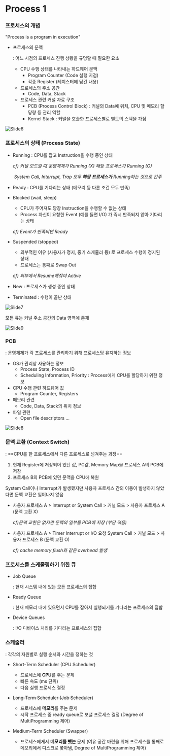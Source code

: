 # Process 1



### 프로세스의 개념

"Process is a program in execution"

* 프로세스의 문맥

  : 어느 시점의 프로세스 진행 상황을 규명할 때 필요한 요소

  * CPU 수행 상태를 나타내는 하드웨어 문맥
    * Program Counter (Code 실행 지점)
    * 각종 Register (레지스터에 담긴 내용)
  * 프로세스의 주소 공간
    * Code, Data, Stack
  * 프로세스 관련 커널 자료 구조
    * PCB (Process Control Block) : 커널의 Data에 위치, CPU 및 메모리 할당량 등 관리 역할
    * Kernel Stack : 커널을 호출한 프로세스별로 별도의 스택을 가짐

![Slide6](CS.assets/3-1-1.png)

### 프로세스의 상태 (Process State)

- Running : CPU를 잡고 Instruction을 수행 중인 상태 

  *cf) 커널 모드일 때 운영체제가 Running (X) 해당 프로세스가 Running (O)*

  ​     *System Call, Interrupt, Trap 모두 **해당 프로세스가** Running하는 것으로 간주*

- Ready : CPU를 기다리는 상태 (메모리 등 다른 조건 모두 만족)

- Blocked (wait, sleep)

  - CPU가 주어져도 당장 Instruction을 수행할 수 없는 상태
  - Process 자신이 요청한 Event (예를 들면 I/O) 가 즉시 만족되지 않아 기다리는 상태

  *cf) Event가 만족되면 Ready*

- Suspended (stopped)

  - 외부적인 이유 (사용자가 정지, 중기 스케줄러 등) 로 프로세스 수행이 정지된 상태
  - 프로세스는 통째로 Swap Out

  *cf) 외부에서 Resume해줘야 Active*

- New : 프로세스가 생성 중인 상태

- Terminated : 수행이 끝난 상태

![Slide7](CS.assets/3-1-2.png)

모든 큐는 커널 주소 공간의 Data 영역에 존재



![Slide9](CS.assets/3-1-4.png)



### PCB

: 운영체제가 각 프로세스를 관리하기 위해 프로세스당 유지하는 정보

- OS가 관리상 사용하는 정보
  - Process State, Process ID
  - Scheduling Information, Priority : Process에게 CPU를 할당하기 위한 정보
- CPU 수행 관련 하드웨어 값
  - Program Counter, Registers
- 메모리 관련
  - Code, Data, Stack의 위치 정보
- 파일 관련
  - Open file descriptors ...

![Slide8](CS.assets/3-1-3.png)

### 문맥 교환 (Context Switch)

: ==CPU를 한 프로세스에서 다른 프로세스로 넘겨주는 과정==

1. 현재 Register에 저장되어 있던 값, PC값, Memory Map을 프로세스 A의 PCB에 저장
2. 프로세스 B의 PCB에 있던 문맥을 CPU에 복원

System Call이나 Interrupt가 발생했지만 사용자 프로세스 간의 이동이 발생하지 않았다면 문맥 교환은 일어나지 않음

- 사용자 프로세스 A > Interrupt or System Call > 커널 모드 > 사용자 프로세스 A (문맥 교환 X)

  *cf)문맥 교환은 없지만 문맥의 일부를 PCB에 저장 (부담 적음)*

- 사용자 프로세스 A > Timer Interrupt or I/O 요청 System Call > 커널 모드 > 사용자 프로세스 B (문맥 교환 O)

  *cf) cache memory flush와 같은 overhead 발생*



### 프로세스를 스케줄링하기 위한 큐

- Job Queue

  : 현재 시스템 내에 있는 모든 프로세스의 집합

- Ready Queue

  : 현재 메모리 내에 있으면서 CPU를 잡아서 실행되기를 기다리는 프로세스의 집합

- Device Queues

  : I/O 디바이스 처리를 기다리는 프로세스의 집합



### 스케줄러

: 각각의 자원별로 실행 순서와 시간을 정하는 것

- Short-Term Scheduler (CPU Scheduler)
  - 프로세스에 **CPU**를 주는 문제
  - 빠른 속도 (ms 단위)
  - 다음 실행 프로세스 결정

- ~~Long-Term Scheduler (Job Scheduler)~~
  - 프로세스에 **메모리**를 주는 문제
  - 시작 프로세스 중 ready queue로 보낼 프로세스 결정 (Degree of MultiProgramming 제어)
- Medium-Term Scheduler (Swapper)
  - 프로세스에게서 **메모리를 뺏는** 문제 (여유 공간 마련을 위해 프로세스를 통째로 메모리에서 디스크로 쫓아냄, Degree of MultiProgramming 제어)

